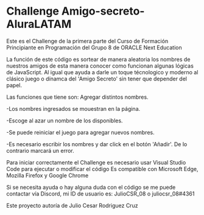 # Challenge Amigo-secreto-AluraLATAM
Este es el Challenge de la primera parte del Curso de Formación Principiante en Programación del Grupo 8 de ORACLE Next Education

La función de este código es sortear de manera aleatoria los nombres de nuestros amigos 
de esta manera conocer como funcionan algunas lógicas de JavaScript. Al igual que ayuda a darle un toque técnologico y moderno
al clásico juego o dínamca del 'Amigo Secreto' sin tener que depender del papel.

Las funciones que tiene son:
Agregar distintos nombres.

-Los nombres ingresados se mouestran en la página.

-Escoge al azar un nombre de los disponibles.

-Se puede reiniciar el juego para agregar nuevos nombres.

-Es necesario escribir los nombres y dar click en el botón 'Añadir'. De lo contrario marcará un error.


Para iniciar correctamente el Challenge es necesario usar Visual Studio Code para ejecutar o modificar el código
Es compatible con Microsoft Edge, Mozilla Firefox y Google Chrome

Si se necesita ayuda o hay alguna duda con el código se me puede contactar vía Discord, mi ID de usuario es: JulioCSR_08 o juliocsr_08#4361


Este proyecto autoría de Julio Cesar Rodriguez Cruz
